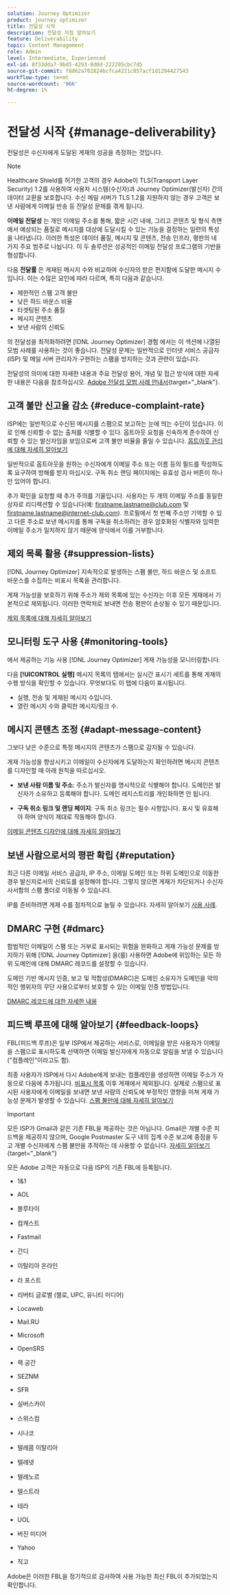 ```yaml
---
solution: Journey Optimizer
product: journey optimizer
title: 전달성 시작
description: 전달성 지침 알아보기
feature: Deliverability
topic: Content Management
role: Admin
level: Intermediate, Experienced
exl-id: 8f33dda7-9bd5-4293-8d0d-222205cbc7d5
source-git-commit: f8d62a702824bcfca4221c857acf1d1294427543
workflow-type: tm+mt
source-wordcount: '966'
ht-degree: 1%

---
```


# 전달성 시작 {#manage-deliverability}

전달성은 수신자에게 도달된 게재의 성공을 측정하는 것입니다.

>[!NOTE]
>
>Healthcare Shield를 허가한 고객의 경우 Adobe이 TLS(Transport Layer Security) 1.2를 사용하여 사용자 시스템(수신자)과 Journey Optimizer(발신자) 간의 데이터 교환을 보호합니다. 수신 메일 서버가 TLS 1.2를 지원하지 않는 경우 고객은 보낸 사람에게 이메일 반송 등 전달성 문제를 겪게 됩니다.

**이메일 전달성** 는 개인 이메일 주소를 통해, 짧은 시간 내에, 그리고 콘텐츠 및 형식 측면에서 예상되는 품질로 메시지를 대상에 도달시킬 수 있는 기능을 결정하는 일련의 특성을 나타냅니다. 이러한 특성은 데이터 품질, 메시지 및 콘텐츠, 전송 인프라, 평판의 네 가지 주요 범주로 나뉩니다. 이 두 솔루션은 성공적인 이메일 전달성 프로그램의 기반을 형성합니다.

다음 **전달률** 은 게재된 메시지 수와 비교하여 수신자의 받은 편지함에 도달한 메시지 수입니다. 이는 수많은 요인에 따라 다르며, 특히 다음과 같습니다.

* 제한적인 스팸 고객 불만
* 낮은 하드 바운스 비율
* 타겟팅된 주소 품질
* 메시지 콘텐츠
* 보낸 사람의 신뢰도

의 전달성을 최적화하려면 [!DNL Journey Optimizer] 경험 에서는 이 섹션에 나열된 모범 사례를 사용하는 것이 좋습니다. 전달성 문제는 일반적으로 인터넷 서비스 공급자(ISP) 및 메일 서버 관리자가 구현하는 스팸을 방지하는 것과 관련이 있습니다.

전달성의 의미에 대한 자세한 내용과 주요 전달성 용어, 개념 및 접근 방식에 대한 자세한 내용은 다음을 참조하십시오. [Adobe 전달성 모범 사례 안내서](https://experienceleague.adobe.com/docs/deliverability-learn/deliverability-best-practice-guide/introduction.html?lang=ko){target="_blank"}.

## 고객 불만 신고율 감소 {#reduce-complaint-rate}

ISP에는 일반적으로 수신된 메시지를 스팸으로 보고하는 눈에 띄는 수단이 있습니다. 이로 인해 신뢰할 수 없는 출처를 식별할 수 있다. 옵트아웃 요청을 신속하게 준수하여 신뢰할 수 있는 발신자임을 보임으로써 고객 불만 비율을 줄일 수 있습니다. [옵트아웃 관리에 대해 자세히 알아보기](../privacy/opt-out.md#opt-out-management)

일반적으로 옵트아웃을 원하는 수신자에게 이메일 주소 또는 이름 등의 필드를 작성하도록 요구하여 방해를 받지 마십시오. 구독 취소 랜딩 페이지에는 유효성 검사 버튼이 하나만 있어야 합니다.

추가 확인을 요청할 때 추가 주의를 기울입니다. 사용자는 두 개의 이메일 주소를 동일한 상자로 리디렉션할 수 있습니다(예: firstname.lastname@club.com 및 firstname.lastname@internet-club.com). 프로필에서 첫 번째 주소만 기억할 수 있고 다른 주소로 보낸 메시지를 통해 구독을 취소하려는 경우 암호화된 식별자와 입력한 이메일 주소가 일치하지 않기 때문에 양식에서 이를 거부합니다.

## 제외 목록 활용 {#suppression-lists}

[!DNL Journey Optimizer] 지속적으로 발생하는 스팸 불만, 하드 바운스 및 소프트 바운스를 수집하는 비표시 목록을 관리합니다.

게재 가능성을 보호하기 위해 주소가 제외 목록에 있는 수신자는 이후 모든 게재에서 기본적으로 제외됩니다. 이러한 연락처로 보내면 전송 평판이 손상될 수 있기 때문입니다.

[제외 목록에 대해 자세히 알아보기](suppression-list.md)

## 모니터링 도구 사용 {#monitoring-tools}

에서 제공하는 기능 사용 [!DNL Journey Optimizer] 게재 가능성을 모니터링합니다.

다음 **[!UICONTROL 실행]** 메시지 목록의 탭에서는 실시간 표시기 세트를 통해 게재의 수행 방식을 확인할 수 있습니다. 무엇보다도 이 탭에 다음이 표시됩니다.
* 실행, 전송 및 게재된 메시지 수입니다.
* 열린 메시지 수와 클릭한 메시지/링크 수.

## 메시지 콘텐츠 조정 {#adapt-message-content}

그보다 낮은 수준으로 특정 메시지의 콘텐츠가 스팸으로 감지될 수 있습니다.

게재 가능성을 향상시키고 이메일이 수신자에게 도달하는지 확인하려면 메시지 콘텐츠를 디자인할 때 아래 원칙을 따르십시오.

* **보낸 사람 이름 및 주소**: 주소가 발신자를 명시적으로 식별해야 합니다. 도메인은 발신자가 소유하고 등록해야 합니다. 도메인 레지스트리를 개인화하면 안 됩니다.

* **구독 취소 링크 및 랜딩 페이지**: 구독 취소 링크는 필수 사항입니다. 표시 및 유효해야 하며 양식이 제대로 작동해야 합니다.

[이메일 콘텐츠 디자인에 대해 자세히 알아보기](../email/get-started-email-design.md)

## 보낸 사람으로서의 평판 확립 {#reputation}

최근 다른 이메일 서비스 공급자, IP 주소, 이메일 도메인 또는 하위 도메인으로 이동한 경우 발신자로서의 신뢰도를 설정해야 합니다. 그렇지 않으면 게재가 차단되거나 수신자 사서함의 스팸 폴더로 이동될 수 있습니다.

IP를 준비하려면 게재 수를 점차적으로 늘릴 수 있습니다. 자세히 알아보기 [사용 사례](../building-journeys/ramp-up-deliveries-uc.md).

## DMARC 구현 {#dmarc}

합법적인 이메일이 스팸 또는 거부로 표시되는 위험을 완화하고 게재 가능성 문제를 방지하기 위해 [!DNL Journey Optimizer] 을(를) 사용하면 Adobe에 위임하는 모든 하위 도메인에 대해 DMARC 레코드를 설정할 수 있습니다.

도메인 기반 메시지 인증, 보고 및 적합성(DMARC)은 도메인 소유자가 도메인을 악의적인 행위자의 무단 사용으로부터 보호할 수 있는 이메일 인증 방법입니다.

[DMARC 레코드에 대한 자세한 내용](../configuration/dmarc-record.md)

## 피드백 루프에 대해 알아보기 {#feedback-loops}

FBL(피드백 루프)은 일부 ISP에서 제공하는 서비스로, 이메일을 받은 사용자가 이메일을 스팸으로 표시하도록 선택하면 이메일 발신자에게 자동으로 알림을 보낼 수 있습니다(&quot;컴플레인&quot;이라고도 함).

최종 사용자가 ISP에서 다시 Adobe에게 보내는 컴플레인을 생성하면 이메일 주소가 자동으로 다음에 추가됩니다. [비표시 목록](../reports/suppression-list.md) 이후 게재에서 제외됩니다. 실제로 스팸으로 표시된 사용자에게 이메일을 보내면 보낸 사람의 신뢰도에 부정적인 영향을 미쳐 게재 가능성 문제가 발생할 수 있습니다. [스팸 불만에 대해 자세히 알아보기](../reports/suppression-list.md#spam-complaints)

>[!IMPORTANT]
>
>모든 ISP가 Gmail과 같은 기존 FBL을 제공하는 것은 아닙니다. Gmail은 개별 수준 피드백을 제공하지 않으며, Google Postmaster 도구 내의 집계 수준 보고에 중점을 두고 개별 수신자에게 스팸 불만을 추적하는 데 사용할 수 없습니다. [자세히 알아보기](https://support.google.com/a/answer/6254652?hl=en){target="_blank"}

모든 Adobe 고객은 자동으로 다음 ISP의 기존 FBL에 등록됩니다.

* 1&amp;1

* AOL

* 블루타이

* 컴캐스트

* Fastmail

* 간디

* 이탈리아 온라인

* 라 포스트

* 리버티 글로벌 (첼로, UPC, 유니티 미디어)

* Locaweb

* Mail.RU

* Microsoft

* OpenSRS

* 랙 공간

* SEZNM

* SFR

* 실버스카이

* 스위스컴

* 시나코

* 텔레콤 이탈리아

* 텔레넷

* 텔레노르

* 텔스트라

* 테라

* UOL

* 버진 미디어

* Yahoo

* 직고

Adobe은 이러한 FBL을 정기적으로 감사하여 사용 가능한 최신 FBL이 추가되었는지 확인합니다.
